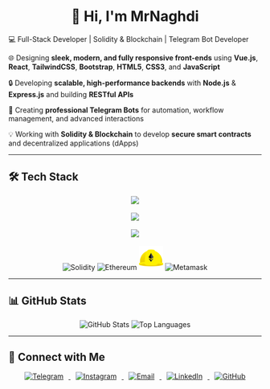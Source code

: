 <h1 align="center">👋 Hi, I'm MrNaghdi</h1>

<p align="left">
 💻 Full-Stack Developer | Solidity & Blockchain | Telegram Bot Developer

🌐 Designing **sleek, modern, and fully responsive front-ends** using <b>Vue.js</b>, <b>React</b>, <b>TailwindCSS</b>, <b>Bootstrap</b>, <b>HTML5</b>, <b>CSS3</b>, and <b>JavaScript</b>

🔒 Developing **scalable, high-performance backends** with <b>Node.js</b> & <b>Express.js</b> and building **RESTful APIs**

🤖 Creating **professional Telegram Bots** for automation, workflow management, and advanced interactions

💡 Working with <b>Solidity & Blockchain</b> to develop **secure smart contracts** and decentralized applications (dApps)
 
</p>

---

## 🛠️ Tech Stack


<!-- Frontend -->
<p align="center">
  <img src="https://skillicons.dev/icons?i=html,css,bootstrap,tailwind" />
</p>

<!-- Frontend Frameworks -->
<p align="center">
  <img src="https://skillicons.dev/icons?i=js,ts,react,vue" />
</p>

<!-- Backend & Databases -->
<p align="center">
  <img src="https://skillicons.dev/icons?i=nodejs,express,mongodb,mysql" />
</p>

<!-- Blockchain -->
<p align="center">
  <!-- Solidity -->
  <img src="https://skillicons.dev/icons?i=solidity" width="48" height="48" alt="Solidity"/>
  
  <!-- Ethereum -->
  <img src="https://raw.githubusercontent.com/atomiclabs/cryptocurrency-icons/master/128/color/eth.png" width="48" height="48" alt="Ethereum"/>
 
  <!-- Hardhat -->
  <img src="https://raw.githubusercontent.com/devicons/devicon/master/icons/hardhat/hardhat-original.svg" width="48" height="48" alt="Hardhat"/>

   <img src="https://images.ctfassets.net/clixtyxoaeas/4rnpEzy1ATWRKVBOLxZ1Fm/a74dc1eed36d23d7ea6030383a4d5163/MetaMask-icon-fox.svg" width="48" height="48" alt="Metamask"/>
</p>







---

## 📊 GitHub Stats

<p align="center">
  <img src="https://github-readme-stats.vercel.app/api?username=MrNaghdi&show_icons=true&theme=radical&hide_title=true" alt="GitHub Stats" height="165"/>
  <img src="https://github-readme-stats.vercel.app/api/top-langs/?username=MrNaghdi&layout=compact&theme=radical" alt="Top Languages" height="165"/>
</p>


---

## 🤝 Connect with Me
<p align="center">
  <!-- Telegram -->
  <a href="https://t.me/MrNaghdi">
    <img src="https://upload.wikimedia.org/wikipedia/commons/thumb/8/82/Telegram_logo.svg/768px-Telegram_logo.svg.png?20220101141644" width="40" height="40" alt="Telegram" style="margin: 0 10px;"/>
  </a>

  <!-- Instagram -->
  <a href="https://www.instagram.com/Mr__Naghdi/">
    <img src="https://upload.wikimedia.org/wikipedia/commons/thumb/e/e7/Instagram_logo_2016.svg/198px-Instagram_logo_2016.svg.png?20210403190622" width="40" height="40" alt="Instagram" style="margin: 0 10px;"/>
  </a>

  <!-- Email -->
  <a href="mailto:MrNaghdi8@gmail.com">
    <img src="https://cdn.jsdelivr.net/gh/devicons/devicon/icons/google/google-original.svg" width="40" height="40" alt="Email" style="margin: 0 10px;"/>
  </a>

  <!-- LinkedIn -->
  <a href="https://www.linkedin.com/in/MrNaghdi/">
    <img src="https://cdn.jsdelivr.net/gh/devicons/devicon/icons/linkedin/linkedin-original.svg" width="40" height="40" alt="LinkedIn" style="margin: 0 10px;"/>
  </a>

  <!-- GitHub -->
  <a href="https://github.com/MrNaghdi">
    <img src="https://cdn.jsdelivr.net/gh/devicons/devicon/icons/github/github-original-white.svg" width="40" height="40" alt="GitHub" style="margin: 0 10px;"/>
  </a>
</p>
